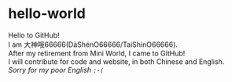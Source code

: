 # hello-world
Hello to GitHub!  
I am 大神哦66666(DàShénO66666/TaiShinO66666).  
After my retirement from Mini World, I came to GitHub!  
I will contribute for code and website, in both Chinese and English.  
_Sorry for my poor English `:-(`_
